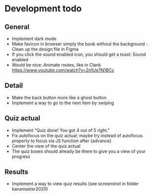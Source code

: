# Development todo

## General

* Implement dark mode
* Make favicon in browser simply the book without the background - Clean up the design file in Figma
* If you click the sound enabled icon, you should get a toast: Sound enabled
* Would be nice: Animate routes, like in Clank https://www.youtube.com/watch?v=2n1Ue7N1BCc

## Detail

* Make the back button more like a ghost button
* Implement a way to go to the next item by swiping

## Quiz actual
 
* Implement "Quiz done! You got 4 out of 5 right."
* Fix autofocus on the quiz actual; maybe try instead of autofocus property to focus via JS function after {advance}
* Center the view of the quiz actual
* The quiz boxes should already be there to give you a view of your progress

## Results

* Implement a way to view quiz results (see screenshot in folder kanamaster2020)
